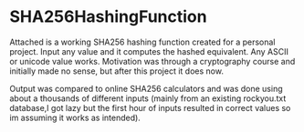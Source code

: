 # SHA256HashingFunction

Attached is a working SHA256 hashing function created for a personal project.  Input any value and it computes the hashed equivalent.  Any ASCII or unicode value works. 
Motivation was through a cryptography course and initially made no sense, but after this project it does now.

Output was compared to online SHA256 calculators and was done using about a thousands of different inputs (mainly from an existing rockyou.txt database,I got lazy but
the first hour of inputs resulted in correct values so im assuming it works as intended).
